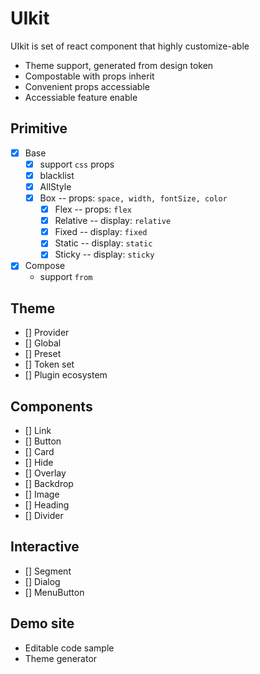 # UIkit

UIkit is set of react component that highly customize-able

- Theme support, generated from design token
- Compostable with props inherit
- Convenient props accessiable
- Accessiable feature enable

## Primitive

- [x] Base
  - [x] support `css` props
  - [x] blacklist
  - [x] AllStyle
  - [x] Box --  props: `space, width, fontSize, color`
    - [x] Flex -- props: `flex`
    - [x] Relative -- display: `relative`
    - [x] Fixed -- display: `fixed`
    - [x] Static -- display: `static`
    - [x] Sticky -- display: `sticky`
- [x] Compose
  - support `from`

## Theme

- [] Provider
- [] Global
- [] Preset
- [] Token set
- [] Plugin ecosystem

## Components

- [] Link
- [] Button
- [] Card
- [] Hide
- [] Overlay
- [] Backdrop
- [] Image
- [] Heading
- [] Divider

## Interactive

- [] Segment
- [] Dialog
- [] MenuButton

## Demo site

- Editable code sample
- Theme generator